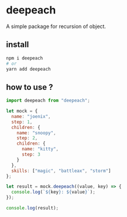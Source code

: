 # deepeach

A simple package for recursion of object.

## install

```sh
npm i deepeach
# or
yarn add deepeach
```

## how to use ?

```js
import deepeach from "deepeach";

let mock = {
  name: "joenix",
  step: 1,
  children: {
    name: "snoopy",
    step: 2,
    children: {
      name: "kitty",
      step: 3
    }
  },
  skills: ["magic", "battleax", "storm"]
};

let result = mock.deepeach((value, key) => {
  console.log(`${key}: ${value}`);
});

console.log(result);
```

